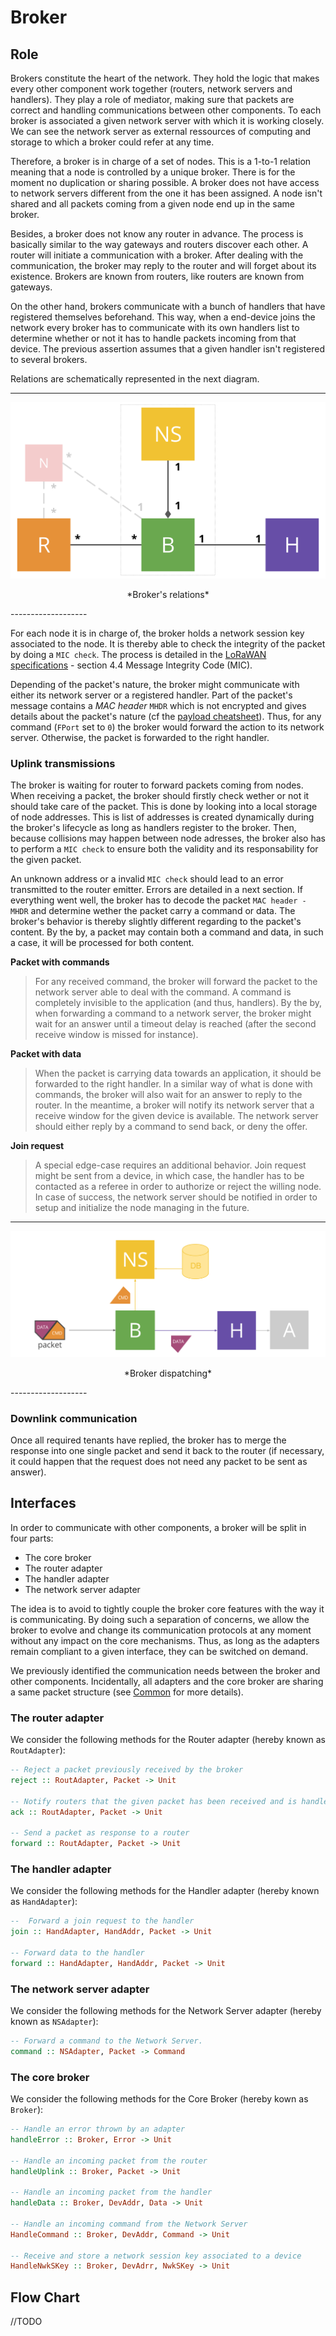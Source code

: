 Broker
======

## Role

Brokers constitute the heart of the network. They hold the logic that makes every other
component work together (routers, network servers and handlers). They play a role of mediator,
making sure that packets are correct and handling communications between other components. To
each broker is associated a given network server with which it is working closely. We can see
the network server as external ressources of computing and storage to which a broker could
refer at any time. 

Therefore, a broker is in charge of a set of nodes. This is a 1-to-1 relation meaning that a
node is controlled by a unique broker. There is for the moment no duplication or sharing
possible. A broker does not have access to network servers different from the one it has been
assigned. A node isn't shared and all packets coming from a given node end up in the same broker.

Besides, a broker does not know any router in advance. The process is basically similar to the way
gateways and routers discover each other. A router will initiate a communication
with a broker. After dealing with the communication, the broker may reply to the router and
will forget about its existence. Brokers are known from routers, like routers are
known from gateways. 

On the other hand, brokers communicate with a bunch of handlers that have registered themselves
beforehand. This way, when a end-device joins the network every broker has to communicate with its
own handlers list to determine whether or not it has to handle packets incoming from that
device. The previous assertion assumes that a given handler isn't registered to several
 brokers. 

Relations are schematically represented in the next diagram. 

--------------------- 
![Broker's relations](img/broker_relations.svg)
<p align="center">*Broker's relations*</p>
-------------------

For each node it is in charge of, the broker holds a network session key associated to the node.
It is thereby able to check the integrity of the packet by doing a `MIC check`. The process is
detailed in the [LoRaWAN specifications][lorawan] - section 4.4 Message Integrity Code (MIC). 

Depending of the packet's nature, the broker might communicate with either its network server
or a registered handler. Part of the packet's message contains a *MAC header* `MHDR` which is
not encrypted and gives details about the packet's nature (cf the [payload
cheatsheet](/img/cheatsheet.svg)). Thus, for any command (`FPort` set to `0`) the broker would
forward the action to its network server. Otherwise, the packet is forwarded to the right
handler. 

### Uplink transmissions


The broker is waiting for router to forward packets coming from nodes. When receiving a packet,
the broker should firstly check wether or not it should take care of the packet. This is done
by looking into a local storage of node addresses. This is list of addresses is created
dynamically during the broker's lifecycle as long as handlers register to the broker. 
Then, because collisions may happen between node adresses, the broker also has to perform a
`MIC check` to ensure both the validity and its responsability for the given packet. 

An unknown address or a invalid `MIC check` should lead to an error transmitted to the router
emitter. Errors are detailed in a next section. If everything went well, the broker has to
decode the packet `MAC header - MHDR` and determine wether the packet carry a command or data.
The broker's behavior is thereby slightly different regarding to the packet's content. By the
by, a packet may contain both a command and data, in such a case, it will be processed for both
content. 

**Packet with commands**

> For any received command, the broker will forward the packet to the network server able to
> deal with the command. A command is completely invisible to the application (and thus,
> handlers). By the by, when forwarding a command to a network server, the broker might wait
> for an answer until a timeout delay is reached (after the second receive window is missed for
> instance).

**Packet with data**

> When the packet is carrying data towards an application, it should be forwarded to the right
> handler. In a similar way of what is done with commands, the broker will also wait for an
> answer to reply to the router.  In the meantime, a broker will notify its network server that
> a receive window for the given device is available. The network server should either reply by
> a command to send back, or deny the offer. 

**Join request**

> A special edge-case requires an additional behavior. Join request might be sent from a
> device, in which case, the handler has to be contacted as a referee in order to authorize or
> reject the willing node. In case of success, the network server should be notified in order
> to setup and initialize the node managing in the future. 


--------------------- 
![Broker dipatching](img/broker_dispatching.svg)
<p align="center">*Broker dispatching*</p>
-------------------

### Downlink communication

Once all required tenants have replied, the broker has to merge the response into one single
packet and send it back to the router (if necessary, it could happen that the request does not
need any packet to be sent as answer). 

## Interfaces

In order to communicate with other components, a broker will be split in four parts:

- The core broker
- The router adapter
- The handler adapter
- The network server adapter

The idea is to avoid to tightly couple the broker core features with the way it is
communicating. By doing such a separation of concerns, we allow the broker to evolve and change
its communication protocols at any moment without any impact on the core mechanisms. Thus, as
long as the adapters remain compliant to a given interface, they can be switched on demand. 

We previously identified the communication needs between the broker and other components.
Incidentally, all adapters and the core broker are sharing a same packet structure (see
[Common](/common) for more details).

### The router adapter

We consider the following methods for the Router adapter (hereby known as `RoutAdapter`):

```haskell
-- Reject a packet previously received by the broker
reject :: RoutAdapter, Packet -> Unit

-- Notify routers that the given packet has been received and is handled
ack :: RoutAdapter, Packet -> Unit 

-- Send a packet as response to a router
forward :: RoutAdapter, Packet -> Unit
```

### The handler adapter

We consider the following methods for the Handler adapter (hereby known as `HandAdapter`):

```haskell
--  Forward a join request to the handler
join :: HandAdapter, HandAddr, Packet -> Unit 

-- Forward data to the handler
forward :: HandAdapter, HandAddr, Packet -> Unit
```

### The network server adapter

We consider the following methods for the Network Server adapter (hereby known as `NSAdapter`):

```haskell
-- Forward a command to the Network Server. 
command :: NSAdapter, Packet -> Command
```

### The core broker

We consider the following methods for the Core Broker (hereby kown as `Broker`): 

```haskell
-- Handle an error thrown by an adapter
handleError :: Broker, Error -> Unit

-- Handle an incoming packet from the router
handleUplink :: Broker, Packet -> Unit

-- Handle an incoming packet from the handler
handleData :: Broker, DevAddr, Data -> Unit

-- Handle an incoming command from the Network Server
HandleCommand :: Broker, DevAddr, Command -> Unit

-- Receive and store a network session key associated to a device
HandleNwkSKey :: Broker, DevAdrr, NwkSKey -> Unit

```

## Flow Chart

//TODO






[lorawan]: https://www.lora-alliance.org/portals/0/specs/LoRaWAN%20Specification%201R0.pdf
